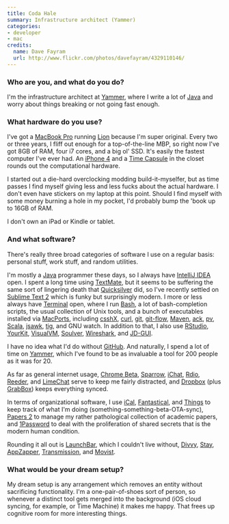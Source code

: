 ```yaml
---
title: Coda Hale
summary: Infrastructure architect (Yammer)
categories:
- developer
- mac
credits:
  name: Dave Fayram
  url: http://www.flickr.com/photos/davefayram/4329110146/
---
```


### Who are you, and what do you do?

I'm the infrastructure architect at [Yammer][], where I write a lot of [Java][] and worry about things breaking or not going fast enough.

### What hardware do you use?

I've got a [MacBook Pro][macbook-pro] running [Lion][macos] because I'm super original. Every two or three years, I fliff out enough for a top-of-the-line MBP, so right now I've got 8GB of RAM, four i7 cores, and a big ol' SSD. It's easily the fastest computer I've ever had. An [iPhone 4][iphone-4] and a [Time Capsule][time-capsule] in the closet rounds out the computational hardware.

I started out a die-hard overclocking modding build-it-myselfer, but as time passes I find myself giving less and less fucks about the actual hardware. I don't even have stickers on my laptop at this point. Should I find myself with some money burning a hole in my pocket, I'd probably bump the 'book up to 16GB of RAM.

I don't own an iPad or Kindle or tablet.

### And what software?

There's really three broad categories of software I use on a regular basis: personal stuff, work stuff, and random utilities.

I'm mostly a [Java][] programmer these days, so I always have [IntelliJ IDEA][intellij-idea] open. I spent a long time using [TextMate][], but it seems to be suffering the same sort of lingering death that [Quicksilver][] did, so I've recently settled on [Sublime Text 2][sublime-text] which is funky but surprisingly modern. I more or less always have [Terminal][] open, where I run [Bash][], a lot of bash-completion scripts, the usual collection of Unix tools, and a bunch of executables installed via [MacPorts][], including [csshX][], [curl][], [git][], [git-flow][], [Maven][], [ack][], [pv][], [Scala][], [jsawk][], [tig][], and GNU watch. In addition to that, I also use [RStudio][], [YourKit][], [VisualVM][], [Soulver][], [Wireshark][], and [JD-GUI][].

I have no idea what I'd do without [GitHub][]. And naturally, I spend a lot of time on [Yammer][], which I've found to be as invaluable a tool for 200 people as it was for 20.

As far as general internet usage, [Chrome Beta][chrome], [Sparrow][], [iChat][], [Rdio][], [Reeder][], and [LimeChat][] serve to keep me fairly distracted, and [Dropbox][] (plus [GrabBox][]) keeps everything synced.

In terms of organizational software, I use [iCal][], [Fantastical][], and [Things][] to keep track of what I'm doing (something-something-beta-OTA-sync), [Papers 2][papers] to manage my rather pathological collection of academic papers, and [1Password][] to deal with the proliferation of shared secrets that is the modern human condition.

Rounding it all out is [LaunchBar][], which I couldn't live without, [Divvy][], [Stay][], [AppZapper][], [Transmission][], and [Movist][].

### What would be your dream setup?

My dream setup is any arrangement which removes an entity without sacrificing functionality. I'm a one-pair-of-shoes sort of person, so whenever a distinct tool gets merged into the background (iOS cloud syncing, for example, or Time Machine) it makes me happy. That frees up cognitive room for more interesting things.

[iphone-4]: https://en.wikipedia.org/wiki/IPhone_4 "A smartphone."
[macbook-pro]: https://www.apple.com/macbook-pro/ "A laptop."
[time-capsule]: https://www.apple.com/airport-time-capsule/ "A WiFi access point and backup system."
[1password]: https://1password.com "Password management software for Mac OS X."
[ack]: https://beyondgrep.com/ "A command-line tool for searching text."
[appzapper]: https://appzapper.com/ "Software for uninstalling applications on the Mac."
[bash]: http://www.gnu.org/software/bash/ "A terminal shell."
[chrome]: https://www.google.com/intl/en/chrome/browser/ "A WebKit-based browser, where each tab runs in its own thread."
[csshx]: https://github.com/brockgr/csshx "Mac software for controlling multiple Terminal sessions."
[curl]: https://curl.haxx.se/ "A command-line tool for transferring data from URLs."
[divvy]: https://mizage.com/divvy/ "Window management and arrangement for Mac OS X."
[dropbox]: https://www.dropbox.com/ "Online syncing and storage."
[fantastical]: https://flexibits.com/fantastical "A calendaring app for the Mac."
[git-flow]: https://github.com/nvie/gitflow "Extensions to git to work with a custom branching model."
[git]: https://git-scm.com/ "A version control system."
[github]: https://github.com/ "A Git code repository service."
[grabbox]: https://alternativeto.net/software/grabbox/ "Mac screenshot software based on DropBox."
[ical]: https://en.wikipedia.org/wiki/Calendar_(Apple) "The calendar software included with macOS."
[ichat]: https://en.wikipedia.org/wiki/IChat "An AIM/Jabber client included with Mac OS X."
[intellij-idea]: http://www.jetbrains.com/idea/ "A developer's IDE."
[java]: https://www.java.com/en/ "A cross-platform compiled programming language."
[jd-gui]: http://jd.benow.ca/#jd-gui "A developer tool for viewing the source code of Java .class files."
[jsawk]: https://github.com/micha/jsawk "A version of awk for working with JSON."
[launchbar]: https://www.obdev.at/products/launchbar/index.html "An application launcher and data manager for the Mac."
[limechat]: http://limechat.net/mac/ "An IRC client for the Mac."
[macos]: https://en.wikipedia.org/wiki/MacOS "An operating system for Mac hardware."
[macports]: https://www.macports.org/ "A collection of *nix software ported to Mac OS X."
[maven]: http://maven.apache.org/ "Software project management software."
[movist]: https://code.google.com/archive/p/movist "A movie player for the Mac."
[papers]: http://papersapp.com "iTunes-like software for organising articles."
[pv]: http://www.ivarch.com/programs/pv.shtml "A command-line tool for viewing data sent over a pipeline."
[quicksilver]: https://qsapp.com/ "A data manipulator and launcher for the Mac."
[rdio]: http://www.rdio.com/home/en-us/ "A music streaming service."
[reeder]: http://madeatgloria.com/brewery/silvio/reeder "A feed client for the Mac."
[rstudio]: https://www.rstudio.com/ "An IDE for the R language."
[scala]: https://www.scala-lang.org/ "A compiled programming language."
[soulver]: https://www.acqualia.com/soulver/ "A Mac application that's a cross between a spreadsheet and a calculator."
[sparrow]: http://www.gmail.com/intl/en/mail/help/sparrow.html "A mail client for the Mac with a funky UI."
[stay]: https://cordlessdog.com/stay/ "A Mac tool for keeping windows in the same place."
[sublime-text]: http://www.sublimetext.com/ "A coder's text editor."
[terminal]: https://en.wikipedia.org/wiki/Terminal_(OS_X) "A console application included with Mac OS X."
[textmate]: https://macromates.com/ "A text editor for the Mac."
[things]: https://culturedcode.com/things/ "A task management application for the Mac."
[tig]: http://jonas.nitro.dk/tig/ "A text-mode interface for git."
[transmission]: https://transmissionbt.com/ "A BitTorrent client."
[visualvm]: http://visualvm.java.net/ "A Java development troubleshooting tool."
[wireshark]: https://www.wireshark.org/ "A network protocol analyser."
[yammer]: https://www.yammer.com/ "An enterprise messaging platform."
[yourkit]: https://www.yourkit.com/ "A profiler system for Java and .NET."
